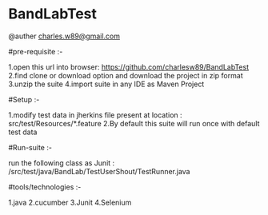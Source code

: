 # BandLabTest
@auther charles.w89@gmail.com

#pre-requisite :-

1.open this url into browser:
https://github.com/charlesw89/BandLabTest
2.find clone or download option and download the project in zip format 
3.unzip the suite
4.import suite in any IDE as Maven Project

#Setup :-

1.modify test data in jherkins file present at location : src/test/Resources/*.feature
2.By default this suite will run once with default test data

#Run-suite :-

run the following class as Junit : /src/test/java/BandLab/TestUserShout/TestRunner.java 

#tools/technologies :-

1.java
2.cucumber
3.Junit
4.Selenium